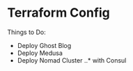 # Terraform Config
Things to Do:
* Deploy Ghost Blog
* Deploy Medusa
* Deploy Nomad Cluster
..* with Consul